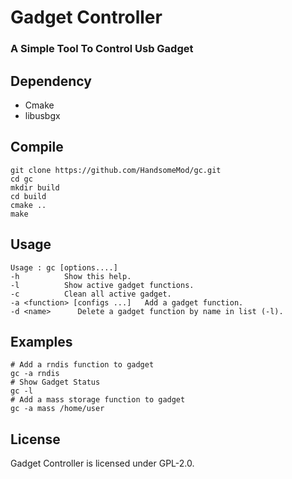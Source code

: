 # Gadget Controller

### A Simple Tool To Control Usb Gadget

## Dependency

* Cmake
* libusbgx

## Compile

``` shell
git clone https://github.com/HandsomeMod/gc.git
cd gc
mkdir build
cd build
cmake ..
make
```

## Usage

``` shell
Usage : gc [options....] 
-h          Show this help. 
-l          Show active gadget functions. 
-c          Clean all active gadget.                                            
-a <function> [configs ...]   Add a gadget function.                            
-d <name>      Delete a gadget function by name in list (-l).  
```

## Examples

``` shell
# Add a rndis function to gadget
gc -a rndis
# Show Gadget Status
gc -l
# Add a mass storage function to gadget
gc -a mass /home/user
```

## License

Gadget Controller is licensed under GPL-2.0.